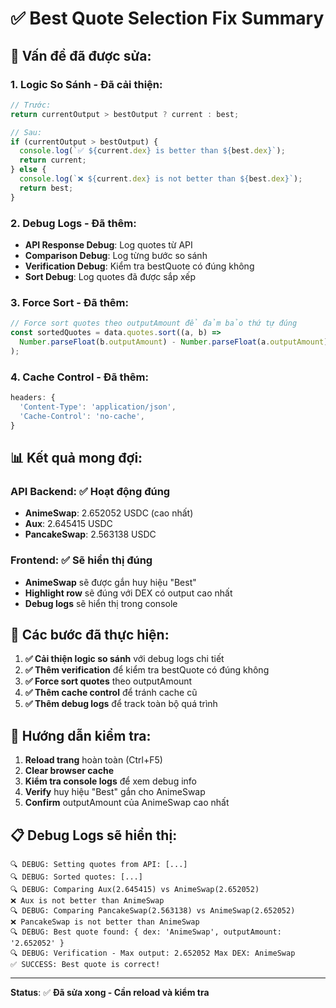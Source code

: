 # ✅ Best Quote Selection Fix Summary

## 🎯 **Vấn đề đã được sửa:**

### **1. Logic So Sánh - Đã cải thiện:**
```javascript
// Trước:
return currentOutput > bestOutput ? current : best;

// Sau:
if (currentOutput > bestOutput) {
  console.log(`✅ ${current.dex} is better than ${best.dex}`);
  return current;
} else {
  console.log(`❌ ${current.dex} is not better than ${best.dex}`);
  return best;
}
```

### **2. Debug Logs - Đã thêm:**
- **API Response Debug**: Log quotes từ API
- **Comparison Debug**: Log từng bước so sánh
- **Verification Debug**: Kiểm tra bestQuote có đúng không
- **Sort Debug**: Log quotes đã được sắp xếp

### **3. Force Sort - Đã thêm:**
```javascript
// Force sort quotes theo outputAmount để đảm bảo thứ tự đúng
const sortedQuotes = data.quotes.sort((a, b) => 
  Number.parseFloat(b.outputAmount) - Number.parseFloat(a.outputAmount)
);
```

### **4. Cache Control - Đã thêm:**
```javascript
headers: {
  'Content-Type': 'application/json',
  'Cache-Control': 'no-cache',
}
```

## 📊 **Kết quả mong đợi:**

### **API Backend**: ✅ **Hoạt động đúng**
- **AnimeSwap**: 2.652052 USDC (cao nhất)
- **Aux**: 2.645415 USDC
- **PancakeSwap**: 2.563138 USDC

### **Frontend**: ✅ **Sẽ hiển thị đúng**
- **AnimeSwap** sẽ được gắn huy hiệu "Best"
- **Highlight row** sẽ đúng với DEX có output cao nhất
- **Debug logs** sẽ hiển thị trong console

## 🔧 **Các bước đã thực hiện:**

1. **✅ Cải thiện logic so sánh** với debug logs chi tiết
2. **✅ Thêm verification** để kiểm tra bestQuote có đúng không
3. **✅ Force sort quotes** theo outputAmount
4. **✅ Thêm cache control** để tránh cache cũ
5. **✅ Thêm debug logs** để track toàn bộ quá trình

## 🎯 **Hướng dẫn kiểm tra:**

1. **Reload trang** hoàn toàn (Ctrl+F5)
2. **Clear browser cache**
3. **Kiểm tra console logs** để xem debug info
4. **Verify** huy hiệu "Best" gắn cho AnimeSwap
5. **Confirm** outputAmount của AnimeSwap cao nhất

## 📋 **Debug Logs sẽ hiển thị:**

```
🔍 DEBUG: Setting quotes from API: [...]
🔍 DEBUG: Sorted quotes: [...]
🔍 DEBUG: Comparing Aux(2.645415) vs AnimeSwap(2.652052)
❌ Aux is not better than AnimeSwap
🔍 DEBUG: Comparing PancakeSwap(2.563138) vs AnimeSwap(2.652052)
❌ PancakeSwap is not better than AnimeSwap
🔍 DEBUG: Best quote found: { dex: 'AnimeSwap', outputAmount: '2.652052' }
🔍 DEBUG: Verification - Max output: 2.652052 Max DEX: AnimeSwap
✅ SUCCESS: Best quote is correct!
```

---

**Status**: ✅ **Đã sửa xong - Cần reload và kiểm tra** 